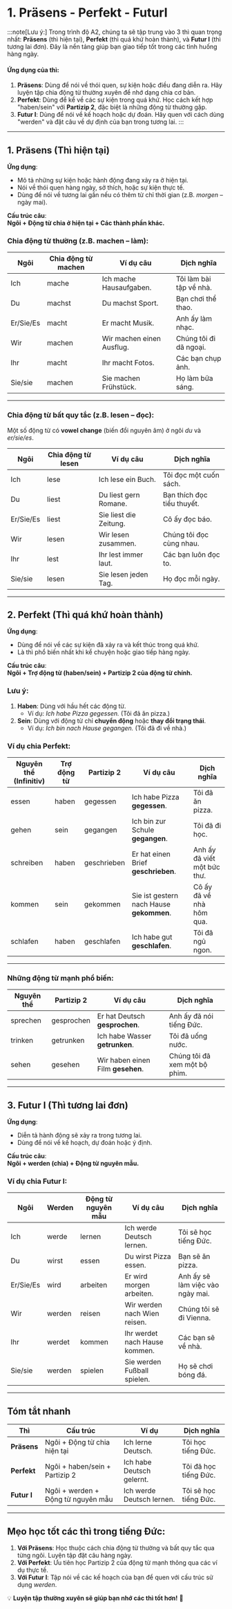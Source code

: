 # 1. Präsens - Perfekt - FuturI

:::note[Lưu ý:]
Trong trình độ A2, chúng ta sẽ tập trung vào 3 thì quan trọng nhất: **Präsens** (thì hiện tại), **Perfekt** (thì quá khứ hoàn thành), và **Futur I** (thì tương lai đơn). Đây là nền tảng giúp bạn giao tiếp tốt trong các tình huống hàng ngày.
#### Ứng dụng của thì:

1. **Präsens**: Dùng để nói về thói quen, sự kiện hoặc điều đang diễn ra. Hãy luyện tập chia động từ thường xuyên để nhớ dạng chia cơ bản.
2. **Perfekt**: Dùng để kể về các sự kiện trong quá khứ. Học cách kết hợp "haben/sein" với **Partizip 2**, đặc biệt là những động từ thường gặp.
3. **Futur I**: Dùng để nói về kế hoạch hoặc dự đoán. Hãy quen với cách dùng "werden" và đặt câu về dự định của bạn trong tương lai.
:::
---
## **1. Präsens (Thì hiện tại)**

**Ứng dụng**:

- Mô tả những sự kiện hoặc hành động đang xảy ra ở hiện tại.
- Nói về thói quen hàng ngày, sở thích, hoặc sự kiện thực tế.
- Dùng để nói về tương lai gần nếu có thêm từ chỉ thời gian (z.B. _morgen_ – ngày mai).

**Cấu trúc câu**:  
**Ngôi + Động từ chia ở hiện tại + Các thành phần khác.**

### **Chia động từ thường (z.B. machen – làm):**

|**Ngôi**|**Chia động từ machen**|**Ví dụ câu**|**Dịch nghĩa**|
|---|---|---|---|
|Ich|mache|Ich mache Hausaufgaben.|Tôi làm bài tập về nhà.|
|Du|machst|Du machst Sport.|Bạn chơi thể thao.|
|Er/Sie/Es|macht|Er macht Musik.|Anh ấy làm nhạc.|
|Wir|machen|Wir machen einen Ausflug.|Chúng tôi đi dã ngoại.|
|Ihr|macht|Ihr macht Fotos.|Các bạn chụp ảnh.|
|Sie/sie|machen|Sie machen Frühstück.|Họ làm bữa sáng.|

---

### **Chia động từ bất quy tắc (z.B. lesen – đọc):**

Một số động từ có **vowel change** (biến đổi nguyên âm) ở ngôi _du_ và _er/sie/es_.

|**Ngôi**|**Chia động từ lesen**|**Ví dụ câu**|**Dịch nghĩa**|
|---|---|---|---|
|Ich|lese|Ich lese ein Buch.|Tôi đọc một cuốn sách.|
|Du|liest|Du liest gern Romane.|Bạn thích đọc tiểu thuyết.|
|Er/Sie/Es|liest|Sie liest die Zeitung.|Cô ấy đọc báo.|
|Wir|lesen|Wir lesen zusammen.|Chúng tôi đọc cùng nhau.|
|Ihr|lest|Ihr lest immer laut.|Các bạn luôn đọc to.|
|Sie/sie|lesen|Sie lesen jeden Tag.|Họ đọc mỗi ngày.|

---

## **2. Perfekt (Thì quá khứ hoàn thành)**

**Ứng dụng**:

- Dùng để nói về các sự kiện đã xảy ra và kết thúc trong quá khứ.
- Là thì phổ biến nhất khi kể chuyện hoặc giao tiếp hàng ngày.

**Cấu trúc câu**:  
**Ngôi + Trợ động từ (haben/sein) + Partizip 2 của động từ chính.**

### **Lưu ý:**

1. **Haben**: Dùng với hầu hết các động từ.
    - Ví dụ: _Ich habe Pizza gegessen._ (Tôi đã ăn pizza.)
2. **Sein**: Dùng với động từ chỉ **chuyển động** hoặc **thay đổi trạng thái**.
    - Ví dụ: _Ich bin nach Hause gegangen._ (Tôi đã đi về nhà.)

### **Ví dụ chia Perfekt:**

|**Nguyên thể (Infinitiv)**|**Trợ động từ**|**Partizip 2**|**Ví dụ câu**|**Dịch nghĩa**|
|---|---|---|---|---|
|essen|haben|gegessen|Ich habe Pizza **gegessen**.|Tôi đã ăn pizza.|
|gehen|sein|gegangen|Ich bin zur Schule **gegangen**.|Tôi đã đi học.|
|schreiben|haben|geschrieben|Er hat einen Brief **geschrieben**.|Anh ấy đã viết một bức thư.|
|kommen|sein|gekommen|Sie ist gestern nach Hause **gekommen**.|Cô ấy đã về nhà hôm qua.|
|schlafen|haben|geschlafen|Ich habe gut **geschlafen**.|Tôi đã ngủ ngon.|

---

### **Những động từ mạnh phổ biến:**

|**Nguyên thể**|**Partizip 2**|**Ví dụ câu**|**Dịch nghĩa**|
|---|---|---|---|
|sprechen|gesprochen|Er hat Deutsch **gesprochen**.|Anh ấy đã nói tiếng Đức.|
|trinken|getrunken|Ich habe Wasser **getrunken**.|Tôi đã uống nước.|
|sehen|gesehen|Wir haben einen Film **gesehen**.|Chúng tôi đã xem một bộ phim.|

---

## **3. Futur I (Thì tương lai đơn)**

**Ứng dụng**:

- Diễn tả hành động sẽ xảy ra trong tương lai.
- Dùng để nói về kế hoạch, dự đoán hoặc ý định.

**Cấu trúc câu**:  
**Ngôi + werden (chia) + Động từ nguyên mẫu.**

### **Ví dụ chia Futur I:**

|**Ngôi**|**Werden**|**Động từ nguyên mẫu**|**Ví dụ câu**|**Dịch nghĩa**|
|---|---|---|---|---|
|Ich|werde|lernen|Ich werde Deutsch lernen.|Tôi sẽ học tiếng Đức.|
|Du|wirst|essen|Du wirst Pizza essen.|Bạn sẽ ăn pizza.|
|Er/Sie/Es|wird|arbeiten|Er wird morgen arbeiten.|Anh ấy sẽ làm việc vào ngày mai.|
|Wir|werden|reisen|Wir werden nach Wien reisen.|Chúng tôi sẽ đi Vienna.|
|Ihr|werdet|kommen|Ihr werdet nach Hause kommen.|Các bạn sẽ về nhà.|
|Sie/sie|werden|spielen|Sie werden Fußball spielen.|Họ sẽ chơi bóng đá.|

---

## **Tóm tắt nhanh**

|**Thì**|**Cấu trúc**|**Ví dụ**|**Dịch nghĩa**|
|---|---|---|---|
|**Präsens**|Ngôi + Động từ chia hiện tại|Ich lerne Deutsch.|Tôi học tiếng Đức.|
|**Perfekt**|Ngôi + haben/sein + Partizip 2|Ich habe Deutsch gelernt.|Tôi đã học tiếng Đức.|
|**Futur I**|Ngôi + werden + Động từ nguyên mẫu|Ich werde Deutsch lernen.|Tôi sẽ học tiếng Đức.|

---

## **Mẹo học tốt các thì trong tiếng Đức:**

1. **Với Präsens**: Học thuộc cách chia động từ thường và bất quy tắc qua từng ngôi. Luyện tập đặt câu hàng ngày.
2. **Với Perfekt**: Ưu tiên học Partizip 2 của động từ mạnh thông qua các ví dụ thực tế.
3. **Với Futur I**: Tập nói về các kế hoạch của bạn để quen với cấu trúc sử dụng _werden_.

💡 **Luyện tập thường xuyên sẽ giúp bạn nhớ các thì tốt hơn!** 🚀